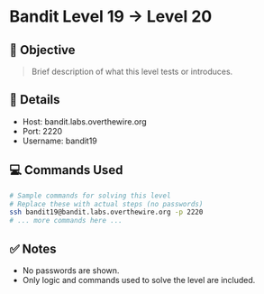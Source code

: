 # Bandit Level 19 → Level 20

## 🧠 Objective
> Brief description of what this level tests or introduces.

## 📁 Details
- Host: bandit.labs.overthewire.org
- Port: 2220
- Username: bandit19

## 💻 Commands Used
```bash
# Sample commands for solving this level
# Replace these with actual steps (no passwords)
ssh bandit19@bandit.labs.overthewire.org -p 2220
# ... more commands here ...
```

## ✅ Notes
- No passwords are shown.
- Only logic and commands used to solve the level are included.
